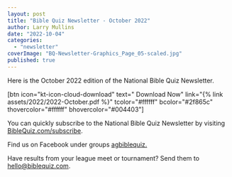 ```yaml
---
layout: post
title: "Bible Quiz Newsletter - October 2022"
author: Larry Mullins
date: "2022-10-04"
categories: 
  - "newsletter"
coverImage: "BQ-Newsletter-Graphics_Page_05-scaled.jpg"
published: true
---
```


Here is the October 2022 edition of the National Bible Quiz Newsletter.

\[btn icon="kt-icon-cloud-download" text=" Download Now" link="{% link assets/2022/2022-October.pdf %}" tcolor="#ffffff" bcolor="#2f865c" thovercolor="#ffffff" bhovercolor="#004403"\]

You can quickly subscribe to the National Bible Quiz Newsletter by visiting [BibleQuiz.com/subscribe](https://www.biblequiz.com/subscribe).

Find us on Facebook under groups [agbiblequiz.](https://www.facebook.com/groups/agbiblequiz)

Have results from your league meet or tournament? Send them to [hello@biblequiz.com](mailto:hello@biblequiz.com).
